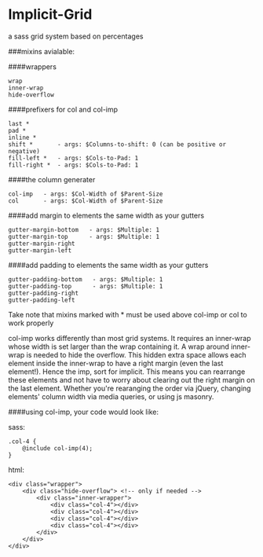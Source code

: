 Implicit-Grid
=============

a sass grid system based on percentages

###mixins avialable:

####wrappers

    wrap
    inner-wrap
    hide-overflow
    
####prefixers for col and col-imp

    last *
    pad *
    inline *
    shift *       - args: $Columns-to-shift: 0 (can be positive or negative)
    fill-left *   - args: $Cols-to-Pad: 1
    fill-right *  - args: $Cols-to-Pad: 1
    
####the column generater

    col-imp   - args: $Col-Width of $Parent-Size
    col       - args: $Col-Width of $Parent-Size

####add margin to elements the same width as your gutters

    gutter-margin-bottom   - args: $Multiple: 1
    gutter-margin-top      - args: $Multiple: 1
    gutter-margin-right 
    gutter-margin-left   

####add padding to elements the same width as your gutters

    gutter-padding-bottom   - args: $Multiple: 1
    gutter-padding-top      - args: $Multiple: 1
    gutter-padding-right 
    gutter-padding-left 


Take note that mixins marked with * must be used above col-imp or col to work properly


col-imp works differently than most grid systems. It requires an inner-wrap whose width is set larger than the wrap containing it. A wrap around inner-wrap is needed to hide the overflow. This hidden extra space allows each element inside the inner-wrap to have a right margin (even the last element!). Hence the imp, sort for implicit. This means you can rearrange these elements and not have to worry about clearing out the right margin on the last element. Whether you're rearanging the order via jQuery, changing elements' column width via media queries, or using js masonry.

####using col-imp, your code would look like:

sass:

    .col-4 {
        @include col-imp(4);
    }
    
html:

    <div class="wrapper">
        <div class="hide-overflow"> <!-- only if needed -->
            <div class="inner-wrapper">
                <div class="col-4"></div>
                <div class="col-4"></div>
                <div class="col-4"></div>
                <div class="col-4"></div>
            </div>
        </div>
    </div>
